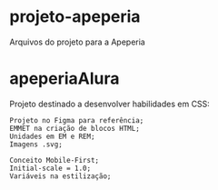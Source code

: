 # projeto-apeperia
Arquivos do projeto para a Apeperia
# apeperiaAlura

Projeto destinado a desenvolver habilidades em CSS:

    Projeto no Figma para referência;
    EMMET na criação de blocos HTML;
    Unidades em EM e REM;
    Imagens .svg;

    Conceito Mobile-First;
    Initial-scale = 1.0;
    Variáveis na estilização;

    

